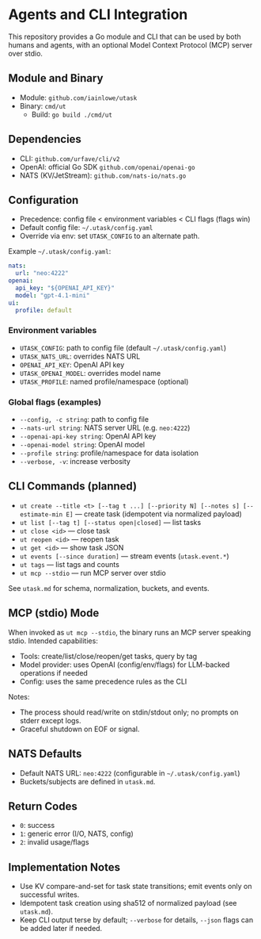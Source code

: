 # Agents and CLI Integration

This repository provides a Go module and CLI that can be used by both humans and agents, with an optional Model Context Protocol (MCP) server over stdio.

## Module and Binary

- Module: `github.com/iainlowe/utask`
- Binary: `cmd/ut`
  - Build: `go build ./cmd/ut`

## Dependencies

- CLI: `github.com/urfave/cli/v2`
- OpenAI: official Go SDK `github.com/openai/openai-go`
- NATS (KV/JetStream): `github.com/nats-io/nats.go`

## Configuration

- Precedence: config file < environment variables < CLI flags (flags win)
- Default config file: `~/.utask/config.yaml`
- Override via env: set `UTASK_CONFIG` to an alternate path.

Example `~/.utask/config.yaml`:

```yaml
nats:
  url: "neo:4222"
openai:
  api_key: "${OPENAI_API_KEY}"
  model: "gpt-4.1-mini"
ui:
  profile: default
```

### Environment variables

- `UTASK_CONFIG`: path to config file (default `~/.utask/config.yaml`)
- `UTASK_NATS_URL`: overrides NATS URL
- `OPENAI_API_KEY`: OpenAI API key
- `UTASK_OPENAI_MODEL`: overrides model name
- `UTASK_PROFILE`: named profile/namespace (optional)

### Global flags (examples)

- `--config, -c string`: path to config file
- `--nats-url string`: NATS server URL (e.g. `neo:4222`)
- `--openai-api-key string`: OpenAI API key
- `--openai-model string`: OpenAI model
- `--profile string`: profile/namespace for data isolation
- `--verbose, -v`: increase verbosity

## CLI Commands (planned)

- `ut create --title <t> [--tag t ...] [--priority N] [--notes s] [--estimate-min E]` — create task (idempotent via normalized payload)
- `ut list [--tag t] [--status open|closed]` — list tasks
- `ut close <id>` — close task
- `ut reopen <id>` — reopen task
- `ut get <id>` — show task JSON
- `ut events [--since duration]` — stream events (`utask.event.*`)
- `ut tags` — list tags and counts
- `ut mcp --stdio` — run MCP server over stdio

See `utask.md` for schema, normalization, buckets, and events.

## MCP (stdio) Mode

When invoked as `ut mcp --stdio`, the binary runs an MCP server speaking stdio. Intended capabilities:

- Tools: create/list/close/reopen/get tasks, query by tag
- Model provider: uses OpenAI (config/env/flags) for LLM-backed operations if needed
- Config: uses the same precedence rules as the CLI

Notes:
- The process should read/write on stdin/stdout only; no prompts on stderr except logs.
- Graceful shutdown on EOF or signal.

## NATS Defaults

- Default NATS URL: `neo:4222` (configurable in `~/.utask/config.yaml`)
- Buckets/subjects are defined in `utask.md`.

## Return Codes

- `0`: success
- `1`: generic error (I/O, NATS, config)
- `2`: invalid usage/flags

## Implementation Notes

- Use KV compare-and-set for task state transitions; emit events only on successful writes.
- Idempotent task creation using sha512 of normalized payload (see `utask.md`).
- Keep CLI output terse by default; `--verbose` for details, `--json` flags can be added later if needed.
